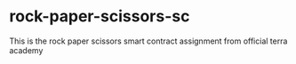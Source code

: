# rock-paper-scissors-sc
This is the rock paper scissors smart contract assignment from official terra academy
